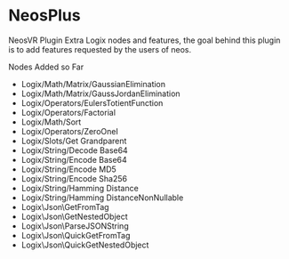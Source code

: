 # NeosPlus
NeosVR Plugin Extra Logix nodes and features, the goal behind this plugin is to add features requested by the users of neos.

Nodes Added so Far
- Logix/Math/Matrix/GaussianElimination
- Logix/Math/Matrix/GaussJordanElimination
- Logix/Operators/EulersTotientFunction
- Logix/Operators/Factorial
- Logix/Math/Sort
- Logix/Operators/ZeroOneI
- Logix/Slots/Get Grandparent
- Logix/String/Decode Base64
- Logix/String/Encode Base64
- Logix/String/Encode MD5
- Logix/String/Encode Sha256
- Logix/String/Hamming Distance
- Logix/String/Hamming DistanceNonNullable
- Logix\Json\GetFromTag
- Logix\Json\GetNestedObject
- Logix\Json\ParseJSONString
- Logix\Json\QuickGetFromTag
- Logix\Json\QuickGetNestedObject
